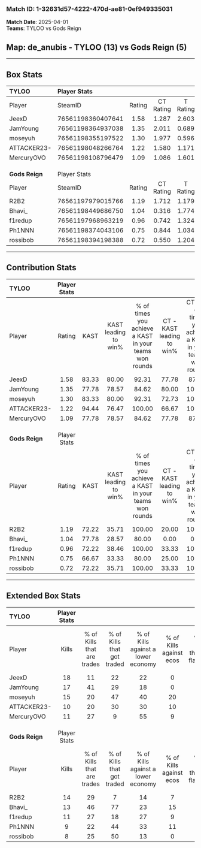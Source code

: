 ### Match ID: 1-32631d57-4222-470d-ae81-0ef949335031  
**Match Date**: 2025-04-01  
**Teams**: TYLOO vs Gods Reign  

## **Map**: de_anubis - TYLOO (13) vs Gods Reign (5)  
---  

## Box Stats  

| **TYLOO**      | Player Stats      |        |           |          |       |      |       |         |        |      |     |
| :- | :- | :-: | :-: | :-: | :-: | :-: | :-: | :-: | :-: | :-: | :-: |
| Player         | SteamID           | Rating | CT Rating | T Rating | KAST  | ADR  | Kills | Assists | Deaths | K/D  | HS% |
| JeexD          | 76561198360407641 |  1.58  |   1.287   |  2.603   | 83.33 | 94.8 |  18   |    2    |   9    | 2.00 | 22  |
| JamYoung       | 76561198364937038 |  1.35  |   2.011   |  0.689   | 77.78 | 83.1 |  17   |    4    |   13   | 1.31 | 76  |
| moseyuh        | 76561198355197522 |  1.30  |   1.977   |  0.596   | 83.33 | 74.8 |  15   |    4    |   12   | 1.25 | 60  |
| ATTACKER23-    | 76561198048266764 |  1.22  |   1.580   |  1.171   | 94.44 | 76.1 |  10   |    8    |   10   | 1.00 |  0  |
| MercuryOVO     | 76561198108796479 |  1.09  |   1.086   |  1.601   | 77.78 | 72.1 |  11   |    5    |   11   | 1.00 | 63  |
|                |                   |        |           |          |       |      |       |         |        |      |     |
|                |                   |        |           |          |       |      |       |         |        |      |     |
|                |                   |        |           |          |       |      |       |         |        |      |     |
| **Gods Reign** | Player Stats      |        |           |          |       |      |       |         |        |      |     |
| Player         | SteamID           | Rating | CT Rating | T Rating | KAST  | ADR  | Kills | Assists | Deaths | K/D  | HS% |
| R2B2           | 76561197979015766 |  1.19  |   1.712   |  1.179   | 72.22 | 80.4 |  14   |    4    |   12   | 1.17 | 64  |
| Bhavi_         | 76561198449686750 |  1.04  |   0.316   |  1.774   | 77.78 | 63.4 |  13   |    5    |   15   | 0.87 | 76  |
| f1redup        | 76561197968963219 |  0.96  |   0.742   |  1.324   | 72.22 | 67.0 |  11   |    2    |   13   | 0.85 | 54  |
| Ph1NNN         | 76561198374043106 |  0.75  |   0.844   |  1.034   | 66.67 | 53.2 |   9   |    2    |   14   | 0.64 | 88  |
| rossibob       | 76561198394198388 |  0.72  |   0.550   |  1.204   | 72.22 | 71.2 |   8   |    5    |   17   | 0.47 | 75  |
---  

## Contribution Stats  

| **TYLOO**      | Player Stats |       |                      |                                                        |                           |                                                             |                          |                                                            |
| :- | :-: | :-: | :-: | :-: | :-: | :-: | :-: | :-: |
| Player         |    Rating    | KAST  | KAST leading to win% | % of times you achieve a KAST in your teams won rounds | CT - KAST leading to win% | CT - % of times you achieve a KAST in your teams won rounds | T - KAST leading to win% | T - % of times you achieve a KAST in your teams won rounds |
| JeexD          |     1.58     | 83.33 |        80.00         |                         92.31                          |           77.78           |                            87.50                            |          83.33           |                           100.00                           |
| JamYoung       |     1.35     | 77.78 |        78.57         |                         84.62                          |           80.00           |                           100.00                            |          75.00           |                           60.00                            |
| moseyuh        |     1.30     | 83.33 |        80.00         |                         92.31                          |           72.73           |                           100.00                            |          100.00          |                           80.00                            |
| ATTACKER23-    |     1.22     | 94.44 |        76.47         |                         100.00                         |           66.67           |                           100.00                            |          100.00          |                           100.00                           |
| MercuryOVO     |     1.09     | 77.78 |        78.57         |                         84.62                          |           77.78           |                            87.50                            |          80.00           |                           80.00                            |
|                |              |       |                      |                                                        |                           |                                                             |                          |                                                            |
|                |              |       |                      |                                                        |                           |                                                             |                          |                                                            |
|                |              |       |                      |                                                        |                           |                                                             |                          |                                                            |
| **Gods Reign** | Player Stats |       |                      |                                                        |                           |                                                             |                          |                                                            |
| Player         |    Rating    | KAST  | KAST leading to win% | % of times you achieve a KAST in your teams won rounds | CT - KAST leading to win% | CT - % of times you achieve a KAST in your teams won rounds | T - KAST leading to win% | T - % of times you achieve a KAST in your teams won rounds |
| R2B2           |     1.19     | 72.22 |        35.71         |                         100.00                         |           20.00           |                           100.00                            |          44.44           |                           100.00                           |
| Bhavi_         |     1.04     | 77.78 |        28.57         |                         80.00                          |           0.00            |                            0.00                             |          36.36           |                           100.00                           |
| f1redup        |     0.96     | 72.22 |        38.46         |                         100.00                         |           33.33           |                           100.00                            |          40.00           |                           100.00                           |
| Ph1NNN         |     0.75     | 66.67 |        33.33         |                         80.00                          |           25.00           |                           100.00                            |          37.50           |                           75.00                            |
| rossibob       |     0.72     | 72.22 |        35.71         |                         100.00                         |           33.33           |                           100.00                            |          36.36           |                           100.00                           |
---  

## Extended Box Stats  

| **TYLOO**      | Player Stats |                            |                            |                                    |                         |                              |                                 |        |                             |                                     |                          |                               |                            |
| :- | :-: | :-: | :-: | :-: | :-: | :-: | :-: | :-: | :-: | :-: | :-: | :-: | :-: |
| Player         |    Kills     | % of Kills that are trades | % of Kills that got traded | % of Kills against a lower economy | % of Kills against ecos | % of Kills that are flawless | % of Kills that are close duels | Deaths | % of Deaths that get traded | % of Deaths against a lower economy | % of Deaths against ecos | % of Deaths that are flawless | % of Deaths that are close |
| JeexD          |      18      |             11             |             22             |                 22                 |            0            |              61              |               11                |   9    |             33              |                 22                  |            0             |              78               |             22             |
| JamYoung       |      17      |             41             |             29             |                 18                 |            0            |              59              |               12                |   13   |             38              |                 31                  |            0             |              92               |             8              |
| moseyuh        |      15      |             20             |             47             |                 40                 |           20            |              73              |                7                |   12   |             42              |                 25                  |            0             |              50               |             8              |
| ATTACKER23-    |      10      |             20             |             30             |                 30                 |           10            |              40              |               10                |   10   |             50              |                 30                  |            0             |              50               |             20             |
| MercuryOVO     |      11      |             27             |             9              |                 55                 |            9            |              82              |                9                |   11   |             27              |                 18                  |            0             |              55               |             27             |
|                |              |                            |                            |                                    |                         |                              |                                 |        |                             |                                     |                          |                               |                            |
|                |              |                            |                            |                                    |                         |                              |                                 |        |                             |                                     |                          |                               |                            |
|                |              |                            |                            |                                    |                         |                              |                                 |        |                             |                                     |                          |                               |                            |
| **Gods Reign** | Player Stats |                            |                            |                                    |                         |                              |                                 |        |                             |                                     |                          |                               |                            |
| Player         |    Kills     | % of Kills that are trades | % of Kills that got traded | % of Kills against a lower economy | % of Kills against ecos | % of Kills that are flawless | % of Kills that are close duels | Deaths | % of Deaths that get traded | % of Deaths against a lower economy | % of Deaths against ecos | % of Deaths that are flawless | % of Deaths that are close |
| R2B2           |      14      |             29             |             7              |                 14                 |            7            |              71              |                7                |   12   |             17              |                  8                  |            0             |              75               |             17             |
| Bhavi_         |      13      |             46             |             77             |                 23                 |           15            |              77              |               15                |   15   |             33              |                 13                  |            7             |              73               |             7              |
| f1redup        |      11      |             27             |             18             |                 27                 |            9            |              73              |                9                |   13   |             23              |                  8                  |            0             |              85               |             15             |
| Ph1NNN         |      9       |             22             |             44             |                 33                 |           11            |              56              |               33                |   14   |             36              |                  7                  |            0             |              50               |             7              |
| rossibob       |      8       |             25             |             50             |                 13                 |            0            |              38              |               25                |   17   |             29              |                  6                  |            0             |              41               |             6              |
